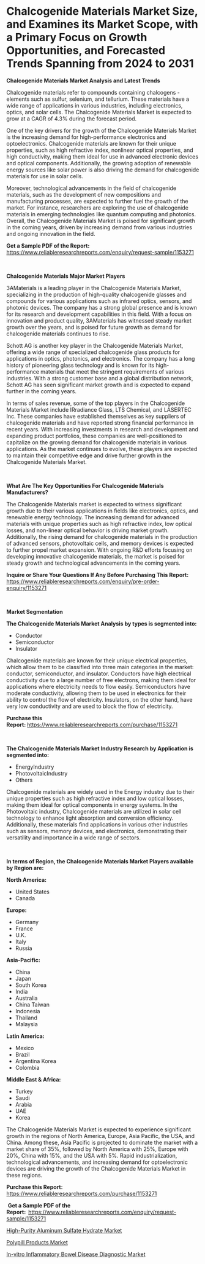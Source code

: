 <p><h1>Chalcogenide Materials Market Size, and Examines its Market Scope, with a Primary Focus on Growth Opportunities, and Forecasted Trends Spanning from 2024 to 2031</h1></p><p><strong>Chalcogenide Materials Market Analysis and Latest Trends</strong></p>
<p><p>Chalcogenide materials refer to compounds containing chalcogens - elements such as sulfur, selenium, and tellurium. These materials have a wide range of applications in various industries, including electronics, optics, and solar cells. The Chalcogenide Materials Market is expected to grow at a CAGR of 4.3% during the forecast period.</p><p>One of the key drivers for the growth of the Chalcogenide Materials Market is the increasing demand for high-performance electronics and optoelectronics. Chalcogenide materials are known for their unique properties, such as high refractive index, nonlinear optical properties, and high conductivity, making them ideal for use in advanced electronic devices and optical components. Additionally, the growing adoption of renewable energy sources like solar power is also driving the demand for chalcogenide materials for use in solar cells.</p><p>Moreover, technological advancements in the field of chalcogenide materials, such as the development of new compositions and manufacturing processes, are expected to further fuel the growth of the market. For instance, researchers are exploring the use of chalcogenide materials in emerging technologies like quantum computing and photonics. Overall, the Chalcogenide Materials Market is poised for significant growth in the coming years, driven by increasing demand from various industries and ongoing innovation in the field.</p></p>
<p><strong>Get a Sample PDF of the Report:&nbsp;</strong> <a href="https://www.reliableresearchreports.com/enquiry/request-sample/1153271">https://www.reliableresearchreports.com/enquiry/request-sample/1153271</a></p>
<p>&nbsp;</p>
<p><strong>Chalcogenide Materials Major Market Players</strong></p>
<p><p>3AMaterials is a leading player in the Chalcogenide Materials Market, specializing in the production of high-quality chalcogenide glasses and compounds for various applications such as infrared optics, sensors, and photonic devices. The company has a strong global presence and is known for its research and development capabilities in this field. With a focus on innovation and product quality, 3AMaterials has witnessed steady market growth over the years, and is poised for future growth as demand for chalcogenide materials continues to rise.</p><p>Schott AG is another key player in the Chalcogenide Materials Market, offering a wide range of specialized chalcogenide glass products for applications in optics, photonics, and electronics. The company has a long history of pioneering glass technology and is known for its high-performance materials that meet the stringent requirements of various industries. With a strong customer base and a global distribution network, Schott AG has seen significant market growth and is expected to expand further in the coming years.</p><p>In terms of sales revenue, some of the top players in the Chalcogenide Materials Market include IRradiance Glass, LTS Chemical, and LASERTEC Inc. These companies have established themselves as key suppliers of chalcogenide materials and have reported strong financial performance in recent years. With increasing investments in research and development and expanding product portfolios, these companies are well-positioned to capitalize on the growing demand for chalcogenide materials in various applications. As the market continues to evolve, these players are expected to maintain their competitive edge and drive further growth in the Chalcogenide Materials Market.</p></p>
<p>&nbsp;</p>
<p><strong>What Are The Key Opportunities For Chalcogenide Materials Manufacturers?</strong></p>
<p><p>The Chalcogenide Materials market is expected to witness significant growth due to their various applications in fields like electronics, optics, and renewable energy technology. The increasing demand for advanced materials with unique properties such as high refractive index, low optical losses, and non-linear optical behavior is driving market growth. Additionally, the rising demand for chalcogenide materials in the production of advanced sensors, photovoltaic cells, and memory devices is expected to further propel market expansion. With ongoing R&D efforts focusing on developing innovative chalcogenide materials, the market is poised for steady growth and technological advancements in the coming years.</p></p>
<p><strong>Inquire or Share Your Questions If Any Before Purchasing This Report:</strong> <a href="https://www.reliableresearchreports.com/enquiry/pre-order-enquiry/1153271">https://www.reliableresearchreports.com/enquiry/pre-order-enquiry/1153271</a></p>
<p>&nbsp;</p>
<p><strong>Market Segmentation</strong></p>
<p><strong>The Chalcogenide Materials Market Analysis by types is segmented into:</strong></p>
<p><ul><li>Conductor</li><li>Semiconductor</li><li>Insulator</li></ul></p>
<p><p>Chalcogenide materials are known for their unique electrical properties, which allow them to be classified into three main categories in the market: conductor, semiconductor, and insulator. Conductors have high electrical conductivity due to a large number of free electrons, making them ideal for applications where electricity needs to flow easily. Semiconductors have moderate conductivity, allowing them to be used in electronics for their ability to control the flow of electricity. Insulators, on the other hand, have very low conductivity and are used to block the flow of electricity.</p></p>
<p><strong>Purchase this Report:&nbsp;</strong><a href="https://www.reliableresearchreports.com/purchase/1153271">https://www.reliableresearchreports.com/purchase/1153271</a></p>
<p>&nbsp;</p>
<p><strong>The Chalcogenide Materials Market Industry Research by Application is segmented into:</strong></p>
<p><ul><li>EnergyIndustry</li><li>PhotovoltaicIndustry</li><li>Others</li></ul></p>
<p><p>Chalcogenide materials are widely used in the Energy industry due to their unique properties such as high refractive index and low optical losses, making them ideal for optical components in energy systems. In the Photovoltaic industry, Chalcogenide materials are utilized in solar cell technology to enhance light absorption and conversion efficiency. Additionally, these materials find applications in various other industries such as sensors, memory devices, and electronics, demonstrating their versatility and importance in a wide range of sectors.</p></p>
<p>&nbsp;</p>
<p><strong>In terms of Region, the Chalcogenide Materials Market Players available by Region are:</strong></p>
<p>
    <p> <strong> North America: </strong>
        <ul>
            <li>United States</li>
            <li>Canada</li>
        </ul>
        </p> 
    <p> <strong> Europe: </strong>
        <ul>
            <li>Germany</li>
            <li>France</li>
            <li>U.K.</li>
            <li>Italy</li>
            <li>Russia</li>
        </ul>
        </p> 
    <p> <strong> Asia-Pacific: </strong>
        <ul>
            <li>China</li>
            <li>Japan</li>
            <li>South Korea</li>
            <li>India</li>
            <li>Australia</li>
            <li>China Taiwan</li>
            <li>Indonesia</li>
            <li>Thailand</li>
            <li>Malaysia</li>
        </ul>
        </p> 
    <p> <strong> Latin America: </strong>
        <ul>
            <li>Mexico</li>
            <li>Brazil</li>
            <li>Argentina Korea</li>
            <li>Colombia</li>
        </ul>
        </p> 
    <p> <strong> Middle East & Africa: </strong>
        <ul>
            <li>Turkey</li>
            <li>Saudi</li>
            <li>Arabia</li>
            <li>UAE</li>
            <li>Korea</li>
        </ul>
    </p>
    </p>
<p><p>The Chalcogenide Materials Market is expected to experience significant growth in the regions of North America, Europe, Asia Pacific, the USA, and China. Among these, Asia Pacific is projected to dominate the market with a market share of 35%, followed by North America with 25%, Europe with 20%, China with 15%, and the USA with 5%. Rapid industrialization, technological advancements, and increasing demand for optoelectronic devices are driving the growth of the Chalcogenide Materials Market in these regions.</p></p>
<p><strong>Purchase this Report: </strong><a href="https://www.reliableresearchreports.com/purchase/1153271">https://www.reliableresearchreports.com/purchase/1153271</a></p>
<p>&nbsp;<strong>Get a Sample PDF of the Report:&nbsp;&nbsp;</strong><a href="https://www.reliableresearchreports.com/enquiry/request-sample/1153271">https://www.reliableresearchreports.com/enquiry/request-sample/1153271</a></p>
<p><strong></strong></p>
<p><p><a href="https://view.publitas.com/reportprime-1/high-purity-aluminum-sulfate-hydrate-market-size-and-growth-market-segmentation-regional-and-country-breakdowns-and-market-trends-for-period-from-2023-2030/">High-Purity Aluminum Sulfate Hydrate Market</a></p><p><a href="https://view.publitas.com/reportprime-1/polypill-products-market-size-evaluating-its-market-trends-growth-and-projections-2023-2030/">Polypill Products Market</a></p><p><a href="https://view.publitas.com/reportprime-1/in-vitro-inflammatory-bowel-disease-diagnostic-market-offer-valuable-insights-into-market-size-market-share-market-trends-and-projections-spanning-from-2023-to-2030/">In-vitro Inflammatory Bowel Disease Diagnostic Market</a></p></p>